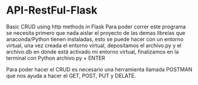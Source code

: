 # API-RestFul-Flask
Basic CRUD using http methods in Flask
Para poder correr este programa se necesita primero que nada aislar el proyecto de las demas libreías que anaconda/Python tienen instaladas,
esto se puede hacer con un entorno virtual, una vez creada el entorno virtual, depositamos el archivo.py y el archivo.db en donde está activado
mi entorno virtual, finalizamos en la terminal con Python archivo.py + ENTER

Para poder hacer el CRUD es necesario una herramienta llamada POSTMAN que nos ayuda a hacer el GET, POST, PUT y DELATE.
